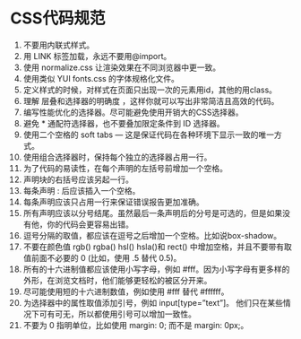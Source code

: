 # CSS代码规范
1. 不要用内联式样式。
2. 用 LINK 标签加载，永远不要用@import。
3. 使用 normalize.css 让渲染效果在不同浏览器中更一致。
4. 使用类似 YUI fonts.css 的字体规格化文件。
5. 定义样式的时候，对样式在页面只出现一次的元素用id，其他的用class。
6. 理解 层叠和选择器的明确度 ，这样你就可以写出非常简洁且高效的代码。
7. 编写性能优化的选择器。尽可能避免使用开销大的CSS选择器。
8. 避免 * 通配符选择器，也不要叠加限定条件到 ID 选择器。
9. 使用二个空格的 soft tabs — 这是保证代码在各种环境下显示一致的唯一方式。
10. 使用组合选择器时，保持每个独立的选择器占用一行。
11. 为了代码的易读性，在每个声明的左括号前增加一个空格。
12. 声明块的右括号应该另起一行。
13. 每条声明 : 后应该插入一个空格。
14. 每条声明应该只占用一行来保证错误报告更加准确。
15. 所有声明应该以分号结尾。虽然最后一条声明后的分号是可选的，但是如果没有他，你的代码会更容易出错。
16. 逗号分隔的取值，都应该在逗号之后增加一个空格。比如说box-shadow。
17. 不要在颜色值 rgb() rgba() hsl() hsla()和 rect() 中增加空格，并且不要带有取值前面不必要的 0 (比如，使用 .5 替代 0.5)。
18. 所有的十六进制值都应该使用小写字母，例如 #fff。因为小写字母有更多样的外形，在浏览文档时，他们能够更轻松的被区分开来。
19. 尽可能使用短的十六进制数值，例如使用 #fff 替代 #ffffff。
20. 为选择器中的属性取值添加引号，例如 input[type=”text”]。 他们只在某些情况下可有可无，所以都使用引号可以增加一致性。
21. 不要为 0 指明单位，比如使用 margin: 0; 而不是 margin: 0px;。
    
    

    